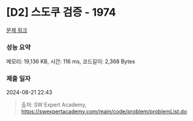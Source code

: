 # [D2] 스도쿠 검증 - 1974 

[문제 링크](https://swexpertacademy.com/main/code/problem/problemDetail.do?contestProbId=AV5Psz16AYEDFAUq) 

### 성능 요약

메모리: 19,136 KB, 시간: 116 ms, 코드길이: 2,368 Bytes

### 제출 일자

2024-08-21 22:43



> 출처: SW Expert Academy, https://swexpertacademy.com/main/code/problem/problemList.do